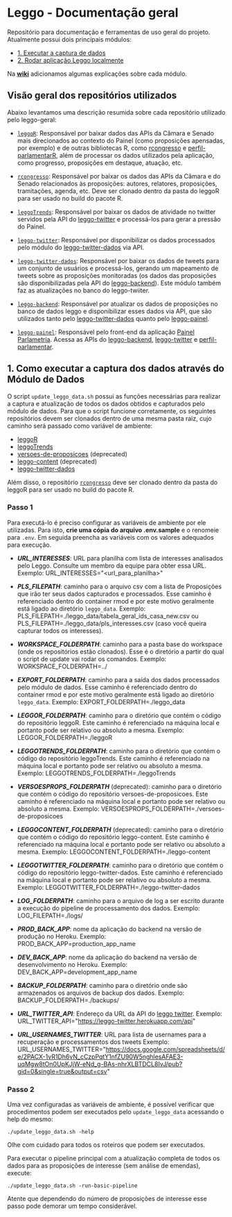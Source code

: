 # Leggo - Documentação geral

Repositório para documentação e ferramentas de uso geral do projeto. Atualmente possui dois principais módulos:

- [1. Executar a captura de dados](https://github.com/parlametria/leggo-geral#como-executar-a-captura-dos-dados-atrav%C3%A9s-do-m%C3%B3dulo-de-dados)
- [2. Rodar aplicação Leggo localmente](compose/README.md)

Na [**wiki**](https://github.com/parlametria/leggo-geral/wiki) adicionamos algumas explicações sobre cada módulo.

## Visão geral dos repositórios utilizados

Abaixo levantamos uma descrição resumida sobre cada repositório utilizado pelo leggo-geral:

- [`leggoR`](https://github.com/parlametria/leggoR): Responsável por baixar dados das APIs da Câmara e Senado mais direcionados ao contexto do Painel (como proposições apensadas, por exemplo) e de outras bibliotecas R, como [rcongresso](https://github.com/analytics-ufcg/rcongresso) e [perfil-parlamentarR](https://github.com/parlametria/perfil-parlamentarR), além de processar os dados utilizados pela aplicação, como progresso, proposições em destaque, atuação, etc.

- [`rcongresso`](https://github.com/analytics-ufcg/rcongresso): Responsável por baixar os dados das APIs da Câmara e do Senado relacionados às proposições: autores, relatores, proposições, tramitações, agenda, etc. Deve ser clonado dentro da pasta do leggoR para ser usado no build do pacote R.

- [`leggoTrends`](https://github.com/parlametria/leggoTrends): Responsável por baixar os dados de atividade no twitter servidos pela API do [leggo-twitter](https://github.com/parlametria/leggo-twitter) e processá-los para gerar a pressão do Painel.

- [`leggo-twitter`](https://github.com/parlametria/leggo-twitter): Responsável por disponibilizar os dados processados pelo módulo do [leggo-twitter-dados](https://github.com/parlametria/leggo-twitter-dados) via API.

- [`leggo-twitter-dados`](https://github.com/parlametria/leggo-twitter-dados): Responsável por baixar os dados de tweets para um conjunto de usuários e processá-los, gerando um mapeamento de tweets sobre as proposições monitoradas (os dados das proposições são disponibilizadas pela API do [leggo-backend](https://github.com/parlametria/leggo-backend)). Este módulo também faz as atualizações no banco do leggo-twiiter.

- [`leggo-backend`](https://github.com/parlametria/leggo-backend): Responsável por atualizar os dados de proposições no banco de dados leggo e disponibilizar esses dados via API, que são utilizados tanto pelo [leggo-twitter-dados](https://github.com/parlametria/leggo-twitter-dados) quanto pelo [leggo-painel](https://github.com/parlametria/leggo-painel).

- [`leggo-painel`](https://github.com/parlametria/leggo-painel): Responsável pelo front-end da aplicação [Painel Parlametria](https://painel.parlametria.org.br/). Acessa as APIs do [leggo-backend](https://github.com/parlametria/leggo-backend), [leggo-twitter](https://github.com/parlametria/leggo-twitter) e [perfil-parlamentar](https://github.com/parlametria/perfil-parlamentar).


## 1. Como executar a captura dos dados através do Módulo de Dados

O script `update_leggo_data.sh` possui as funções necessárias para realizar a captura e atualização de todos os dados obtidos e capturados pelo módulo de dados.
Para que o script funcione corretamente, os seguintes repositórios devem ser clonados dentro de uma mesma pasta raiz, cujo caminho será passado como variável de ambiente:

- [leggoR](https://github.com/parlametria/leggoR)
- [leggoTrends](https://github.com/parlametria/leggoTrends)
- [versoes-de-proposicoes](https://github.com/parlametria/versoes-de-proposicoes) (deprecated)
- [leggo-content](https://github.com/parlametria/leggo-content) (deprecated)
- [leggo-twitter-dados](https://github.com/parlametria/leggo-twitter-dados)

Além disso, o repositório [`rcongresso`](https://github.com/analytics-ufcg/rcongresso) deve ser clonado dentro da pasta do leggoR para ser usado no build do pacote R.

### Passo 1
Para executá-lo é preciso configurar as variáveis de ambiente por ele utilizadas. Para isto, **crie uma cópia do arquivo .env.sample** e o renomeie para `.env`. Em seguida preencha as variáveis com os valores adequados para execução.

- ***URL_INTERESSES***: URL para planilha com lista de interesses analisados pelo Leggo. Consulte um membro da equipe para obter essa URL. 
Exemplo: URL_INTERESSES="<url_para_planilha>"

- ***PLS_FILEPATH***: caminho para o arquivo csv com a lista de Proposições que irão ter seus dados capturados e processados. Esse caminho é referenciado dentro do container rmod e por este motivo geralmente está ligado ao diretório `leggo_data`. 
Exemplo: PLS_FILEPATH=./leggo_data/tabela_geral_ids_casa_new.csv ou PLS_FILEPATH=./leggo_data/pls_interesses.csv (caso você queira capturar todos os interesses).

- ***WORKSPACE_FOLDERPATH***: caminho para a pasta base do workspace (onde os repositórios estão clonados). Esse é o diretório a partir do qual o script de update vai rodar os comandos.
Exemplo: WORKSPACE_FOLDERPATH=../

- ***EXPORT_FOLDERPATH***: caminho para a saída dos dados processados pelo módulo de dados. Esse caminho é referenciado dentro do container rmod e por este motivo geralmente está ligado ao diretório `leggo_data`. 
Exemplo: EXPORT_FOLDERPATH=./leggo_data

- ***LEGGOR_FOLDERPATH***: caminho para o diretório que contém o código do repositório leggoR. Este caminho é referenciado na máquina local e portanto pode ser relativo ou absoluto a mesma.
Exemplo: LEGGOR_FOLDERPATH=./leggoR

- ***LEGGOTRENDS_FOLDERPATH***: caminho para o diretório que contém o código do repositório leggoTrends. Este caminho é referenciado na máquina local e portanto pode ser relativo ou absoluto a mesma.
Exemplo: LEGGOTRENDS_FOLDERPATH=./leggoTrends

- ***VERSOESPROPS_FOLDERPATH*** (deprecated): caminho para o diretório que contém o código do repositório versoes-de-proposicoes. Este caminho é referenciado na máquina local e portanto pode ser relativo ou absoluto a mesma.
Exemplo: VERSOESPROPS_FOLDERPATH=./versoes-de-proposicoes

- ***LEGGOCONTENT_FOLDERPATH*** (deprecated): caminho para o diretório que contém o código do repositório leggo-content. Este caminho é referenciado na máquina local e portanto pode ser relativo ou absoluto a mesma.
Exemplo: LEGGOCONTENT_FOLDERPATH=./leggo-content

- ***LEGGOTWITTER_FOLDERPATH***: caminho para o diretório que contém o código do repositório leggo-twitter-dados. Este caminho é referenciado na máquina local e portanto pode ser relativo ou absoluto a mesma.
Exemplo: LEGGOTWITTER_FOLDERPATH=./leggo-twitter-dados

- ***LOG_FOLDERPATH***: caminho para o arquivo de log a ser escrito durante a execução do pipeline de processamento dos dados.
Exemplo: LOG_FILEPATH=./logs/

- ***PROD_BACK_APP***: nome da aplicação do backend na versão de produção no Heroku.
Exemplo: PROD_BACK_APP=production_app_name

- ***DEV_BACK_APP***: nome da aplicação do backend na versão de desenvolvimento no Heroku.
Exemplo: DEV_BACK_APP=development_app_name

- ***BACKUP_FOLDERPATH***: caminho para o diretório onde são armazenados os arquivos de backup dos dados.
Exemplo: BACKUP_FOLDERPATH=./backups/

- ***URL_TWITTER_API***: Endereço da URL da API do [leggo twitter]("https://github.com/parlametria/leggo-twitter).
Exemplo: URL_TWITTER_API="https://leggo-twitter.herokuapp.com/api"

- ***URL_USERNAMES_TWITTER***: URL para lista de usernames para a recuperação e processamentos dos tweets
Exemplo: URL_USERNAMES_TWITTER="https://docs.google.com/spreadsheets/d/e/2PACX-1vR1Dh6vN_cCzpPqtY1nfZU90W5nghlesAFAE3-uqMgw8tOn0UpKJjW-eNd_g-BAs-nhrXLBTDCL8IvJ/pub?gid=0&single=true&output=csv"

### Passo 2

Uma vez configuradas as variáveis de ambiente, é possível verificar que procedimentos podem ser executados pelo `update_leggo_data` acessando o help do mesmo:

```
./update_leggo_data.sh -help
```
Olhe com cuidado para todos os roteiros que podem ser executados.

Para executar o pipeline principal com a atualização completa de todos os dados para as proposições de interesse (sem análise de emendas), execute:

```
./update_leggo_data.sh -run-basic-pipeline
```

Atente que dependendo do número de proposições de interesse esse passo pode demorar um tempo considerável.

